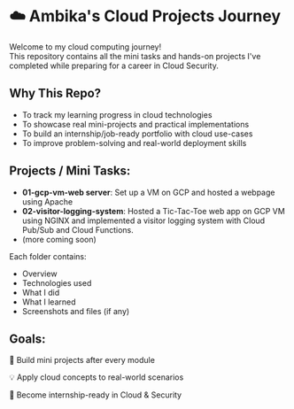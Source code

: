 # ☁️ Ambika's Cloud Projects Journey

Welcome to my cloud computing journey!  
This repository contains all the mini tasks and hands-on projects I've completed while preparing for a career in Cloud Security.

## Why This Repo?
- To track my learning progress in cloud technologies
- To showcase real mini-projects and practical implementations
- To build an internship/job-ready portfolio with cloud use-cases
- To improve problem-solving and real-world deployment skills

## Projects / Mini Tasks:

- **01-gcp-vm-web server**: Set up a VM on GCP and hosted a webpage using Apache
- **02-visitor-logging-system**: Hosted a Tic-Tac-Toe web app on GCP VM using NGINX and implemented a visitor logging system with Cloud Pub/Sub and Cloud Functions.
- (more coming soon)

Each folder contains:
- Overview
- Technologies used
- What I did  
- What I learned  
- Screenshots and files (if any)

## Goals: 
🔨 Build mini projects after every module

💡 Apply cloud concepts to real-world scenarios

🎯 Become internship-ready in Cloud & Security
